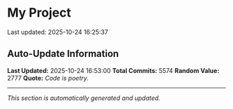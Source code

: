 # My Project


Last updated: 2025-10-24 16:25:37













































































































































































































































































































































































































































































































































































































































































































































































































































































































































































































































































































































































































































































































































































































































































































































































































































































































































































































































































































































































































































































































































































































































































































































































































































































































































































































































































































































































































































































































































































































































































































































































































































































































































































































































































































































































































































































































































































































































































































































































































































































































































































































































































































































































































































































































































































































































































































































































































































































































































































































































































































































































































































































































































































































































































































































































































































































































































































































































































































































































































































































































































































































## Auto-Update Information

**Last Updated:** 2025-10-24 16:53:00
**Total Commits:** 5574
**Random Value:** 2777
**Quote:** _Code is poetry._

---
_This section is automatically generated and updated._